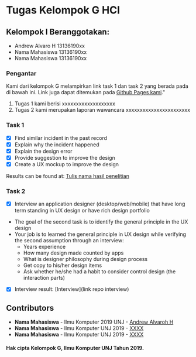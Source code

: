 # Tugas Kelompok G HCI

## Kelompok I Beranggotakan:
* Andrew Alvaro H 13136190xx
* Nama Mahasiswa 13136190xx
* Nama Mahasiswa 13136190xx

### Pengantar
Kami dari kelompok G melampirkan link task 1 dan task 2 yang berada pada di bawah ini. Link juga dapat ditemukan pada [Github Pages kami](https://kelompokg.github.io/kelompok-g-hci/)."
1. Tugas 1 kami berisi xxxxxxxxxxxxxxxxxxx 
2. Tugas 2 kami merupakan laporan wawancara xxxxxxxxxxxxxxxxxxxxxxx

### Task 1
- [x] Find similar incident in the past record
- [x] Explain why the incident happened
- [x] Explain the design error
- [x] Provide suggestion to improve the design
- [x] Create a UX mockup to improve the design

Results can be found at: [Tulis nama hasil penelitian](https://github.com/KelompokG/kelompok-g-hci/tree/master/Task%201)


### Task 2
- [x] Interview an application designer (desktop/web/mobile) that have long term standing in UX design or have rich design portfolio
- The goal of the second task is to identify the general principle in the UX design
- Your job is to learned the general principle in UX design while verifying the second assumption through an interview:
  - Years experience
  - How many design made counted by apps
  - What is designer philosophy during design process
  - Get copy to his/her design items
  - Ask whether he/she had a habit to consider control design (the interaction parts)
  
- [x] Interview result: [Interview](link repo interview)

## Contributors
* **Nama Mahasiswa** - Ilmu Komputer 2019 UNJ - [Andrew Alvaroh H](https://github.com/xxxx)
* **Nama Mahasiswa** - Ilmu Komputer UNJ 2019 - [XXXX](https://github.com/xxxx)
* **Nama Mahasiswa** - Ilmu Komputer UNJ 2019 - [XXXX](https://github.com/xxxx)

#### Hak cipta Kelompok G, Ilmu Komputer UNJ Tahun 2019.

